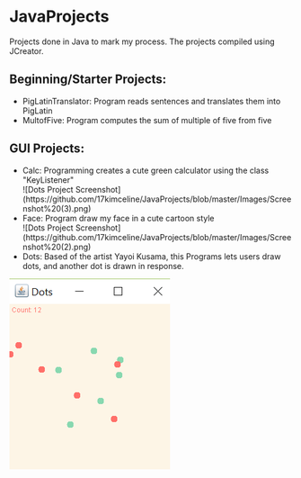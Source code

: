 # JavaProjects
<head>
  Projects done in Java to mark my process.
  The projects compiled using JCreator. 
</head>

<body>
<h2>Beginning/Starter Projects:</h2>
  <ul>
    <li>PigLatinTranslator: Program reads sentences and translates them into PigLatin</li>
    <li>MultofFive: Program computes the sum of multiple of five from five</li>
  </ul>
  
<h2>GUI Projects:</h2>
  <ul>
    <li>Calc: Programming creates a cute green calculator using the class "KeyListener"</li>
  ![Dots Project Screenshot](https://github.com/17kimceline/JavaProjects/blob/master/Images/Screenshot%20(3).png)
    <li>Face: Program draw my face in a cute cartoon style</li>
  ![Dots Project Screenshot](https://github.com/17kimceline/JavaProjects/blob/master/Images/Screenshot%20(2).png)
    <li>Dots: Based of the artist Yayoi Kusama, this Programs lets users draw dots, and another dot is drawn in response.</li>
  </ul>
  
  ![Dots Project Screenshot](https://github.com/17kimceline/JavaProjects/blob/master/Images/Screenshot%20(1).png)
</body>
